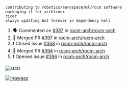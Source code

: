 ```
contributing to robotics/aerospace/ml/rocm software
packaging it for archlinux
ricer
always updating but forever in dependency hell
```

<!--START_SECTION:activity-->
1. 🗣 Commented on [#387](https://github.com//rocm-arch/rocm-arch/issues/387) in [rocm-arch/rocm-arch](https://github.com//rocm-arch/rocm-arch)
2. 🎉 Merged PR [#397](https://github.com//rocm-arch/rocm-arch/pull/397) in [rocm-arch/rocm-arch](https://github.com//rocm-arch/rocm-arch)
3. ❗️ Closed issue [#358](https://github.com//rocm-arch/rocm-arch/issues/358) in [rocm-arch/rocm-arch](https://github.com//rocm-arch/rocm-arch)
4. 🎉 Merged PR [#394](https://github.com//rocm-arch/rocm-arch/pull/394) in [rocm-arch/rocm-arch](https://github.com//rocm-arch/rocm-arch)
5. ❗️ Opened issue [#396](https://github.com//rocm-arch/rocm-arch/issues/396) in [rocm-arch/rocm-arch](https://github.com//rocm-arch/rocm-arch)
<!--END_SECTION:activity-->


![statz](https://github-readme-stats.vercel.app/api?username=acxz&include_all_commits=true&show_icons=true)

[![lngwgez](https://github-readme-stats.vercel.app/api/top-langs/?username=acxz&layout=compact)](https://github.com/acxz/github-readme-stats)


<!--
**acxz/acxz** is a ✨ _special_ ✨ repository because its `README.md` (this file) appears on your GitHub profile.

Here are some ideas to get you started:

- 🔭 I’m currently working on ...
- 🌱 I’m currently learning ...
- 👯 I’m looking to collaborate on ...
- 🤔 I’m looking for help with ...
- 💬 Ask me about ...
- 📫 How to reach me: ...
- 😄 Pronouns: ...
- ⚡ Fun fact: ...
-->
